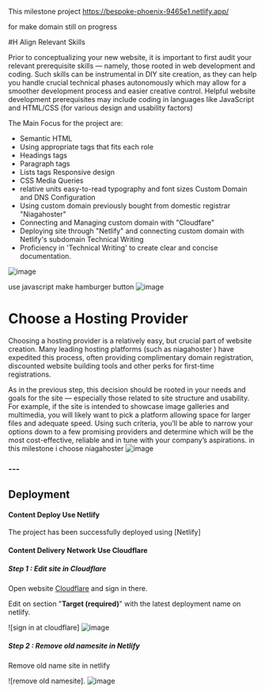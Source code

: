 
This milestone project https://bespoke-phoenix-9465e1.netlify.app/

for make domain  still on progress

#H Align Relevant Skills

Prior to conceptualizing your new website, it is important to first audit your relevant prerequisite skills — namely, those rooted in web development and coding. Such skills can be instrumental in DIY site creation, as they can help you handle crucial technical phases autonomously which may allow for a smoother development process and easier creative control.
Helpful website development prerequisites may include coding in languages like JavaScript and HTML/CSS (for various design and usability factors)

The Main Focus for the project are:

+ Semantic HTML
+ Using appropriate tags that fits each role
+ Headings tags
+ Paragraph tags
+ Lists tags
 Responsive design
+ CSS Media Queries
+ relative units
easy-to-read typography and font sizes
Custom Domain and DNS Configuration
+ Using custom domain previously bought from domestic registrar "Niagahoster"
+ Connecting and Managing custom domain with "Cloudfare"
+ Deploying site through "Netlify" and connecting custom domain with Netlify's subdomain
Technical Writing
+ Proficiency in 'Technical Writing' to create clear and concise documentation.

![image](https://github.com/revou-fsse-3/milestone-1-firdaussdf/assets/137057784/5216594a-2230-44c2-9aec-9e7cb5980e23)

use javascript make hamburger button
![image](https://github.com/revou-fsse-3/milestone-1-firdaussdf/assets/137057784/5f555081-9d4a-4c01-83b5-3c760fe602fe)

# Choose a Hosting Provider
Choosing a hosting provider is a relatively easy, but crucial part of website creation. Many leading hosting platforms (such as niagahoster ) have expedited this process, often providing complimentary domain registration, discounted website building tools and other perks for first-time registrations.

As in the previous step, this decision should be rooted in your needs and goals for the site — especially those related to site structure and usability. For example, if the site is intended to showcase image galleries and multimedia, you will likely want to pick a platform allowing space for larger files and adequate speed. Using such criteria, you’ll be able to narrow your options down to a few promising providers and determine which will be the most cost-effective, reliable and in tune with your company’s aspirations.
in this milestone i choose niagahoster
![image](https://github.com/revou-fsse-3/milestone-1-firdaussdf/assets/137057784/abd2c8bb-9cbe-4770-84e3-03624943aa37)

### ---

<h2>Deployment</H2>

#### Content Deploy Use Netlify
The project has been successfully deployed using [Netlify]

#### Content Delivery Network Use Cloudflare
##### Step 1 : Edit site in Cloudflare
Open website [Cloudflare](https://www.cloudflare.com/) and sign in there. 

Edit on section "<b>Target (required)</b>" with the latest deployment name on netlify.

![sign in at cloudflare] ![image](https://github.com/revou-fsse-3/milestone-1-firdaussdf/assets/137057784/ad491e0d-08e1-493e-aef1-755622ec65dd)

##### Step 2 : Remove old namesite in Netlify
Remove old name site in netlify

![remove old namesite]. ![image](https://github.com/revou-fsse-3/milestone-1-firdaussdf/assets/137057784/26512a2c-f01c-46ab-8f89-38cdac58ff6f)




